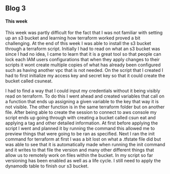 ## Blog 3

#### This week

This week was partly difficult for the fact that I was not familiar with setting up an s3 bucket and learning how terraform worked proved a bit challenging. At the end of this week I was able to install the s3 bucket through a terraform script. Initially I had to read on what an s3 bucket was since I had no idea, I came to learn that it is a great tool so that people can lock each IAM users configurations that when they apply changes to their scripts it wont create multiple copies of what has already been configured such as having another vpc that is not needed. On the script that I created I had to first initialize my access key and secret key so that it could create the bucket called csuneat.

I had to find a way that I could input my credentials without it being visibly read on terraform. To do this I went ahead and created variables that call on a function that ends up assigning a given variable to the key that way it is not visible. The other function is in the same terraform folder but on another file. After being able to create the session to connect to aws console my script ends up going through with creating a bucket called csun eat and applying  a tag and other detailed information. At first before applying the script I went and planned it by running the command this allowed me to preview things that were going to be ran as specified. Next I ran the init command for terraform at first I was a bit lost on what a .tfstate file did but was able to see that it is automatically made when running the init command and it writes to that file the version and many other different things that allow us to remotely work on files within the bucket. In my script so far versioning has been enabled as well as a life cycle. I still need to apply the dynamodb table to finish our s3 bucket.
